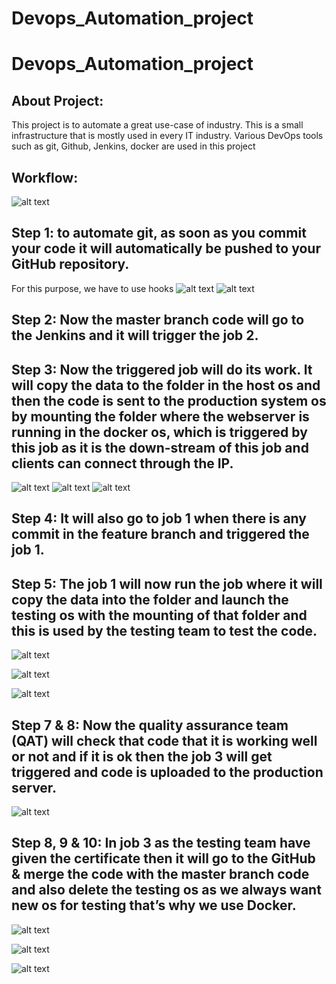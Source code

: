 # Devops_Automation_project

# Devops_Automation_project

## About Project:
This project is to automate a great use-case of industry. This is a small infrastructure that is mostly used in every IT industry. Various DevOps tools such as git, Github, Jenkins, docker are used in this project

## Workflow:
![alt text](https://github.com/aakash1003/Devops_Automation_project/blob/master/workflow.jpg)

## Step 1: to automate git, as soon as you commit your code it will automatically be pushed to your GitHub repository.
For this purpose, we have to use hooks
![alt text](https://github.com/aakash1003/Devops_Automation_project/blob/master/2.PNG)
![alt text](https://github.com/aakash1003/Devops_Automation_project/blob/master/1.PNG)

## Step 2: Now the master branch code will go to the Jenkins and it will trigger the job 2.

## Step 3: Now the triggered job will do its work. It will copy the data to the folder in the host os and then the code is sent to the production system os by mounting the folder where the webserver is running in the docker os, which is triggered by this job as it is the down-stream of this job and clients can connect through the IP.
![alt text](https://github.com/aakash1003/Devops_Automation_project/blob/master/main-1.PNG)
![alt text](https://github.com/aakash1003/Devops_Automation_project/blob/master/main-2.PNG)
![alt text](https://github.com/aakash1003/Devops_Automation_project/blob/master/mainOS.PNG)


## Step 4: It will also go to job 1 when there is any commit in the feature branch and triggered the job 1.

## Step 5: The job 1 will now run the job where it will copy the data into the folder and launch the testing os with the mounting of that folder and this is used by the testing team to test the code.

![alt text](https://github.com/aakash1003/Devops_Automation_project/blob/master/testing-1.PNG)

![alt text](https://github.com/aakash1003/Devops_Automation_project/blob/master/testing-2.PNG)

![alt text](https://github.com/aakash1003/Devops_Automation_project/blob/master/testingOS.PNG)

## Step 7 & 8: Now the quality assurance team (QAT) will check that code that it is working well or not and if it is ok then the job 3 will get triggered and code is uploaded to the production server.

![alt text](https://github.com/aakash1003/Devops_Automation_project/blob/master/pycode.PNG)


## Step 8, 9 & 10: In job 3 as the testing team have given the certificate then it will go to the GitHub & merge the code with the master branch code and also delete the testing os as we always want new os for testing that’s why we use Docker.

![alt text](https://github.com/aakash1003/Devops_Automation_project/blob/master/merge-1.PNG)

![alt text](https://github.com/aakash1003/Devops_Automation_project/blob/master/merge-2.PNG)

![alt text](https://github.com/aakash1003/Devops_Automation_project/blob/master/merge-3.PNG)
